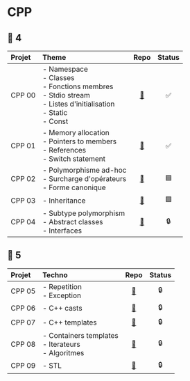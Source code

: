 # CPP
## 🔵 4
| **Projet** | **Theme**                                                                                              | **Repo**                                      | **Status** |
|:-----------|:-------------------------------------------------------------------------------------------------------|:----------------------------------------------:|:----------:|
| CPP 00     | - Namespace<br>- Classes<br>- Fonctions membres<br>- Stdio stream<br>- Listes d'initialisation<br>- Static<br>- Const | [🔗](https://github.com/Madness807/CPP_00)    | ✅        |
| CPP 01     | - Memory allocation<br>- Pointers to members<br>- References<br>- Switch statement                     | [🔗](https://github.com/Madness807/CPP_01)    | ✅        |
| CPP 02     | - Polymorphisme ad-hoc<br>- Surcharge d'opérateurs<br>- Forme canonique                               | [🔗](https://github.com/Madness807/CPP_02)    | 🟩        |
| CPP 03     | - Inheritance                                                                                          | [🔗](https://github.com/Madness807/CPP_03)    | 🟩        |
| CPP 04     | - Subtype polymorphism<br>- Abstract classes<br>- Interfaces                                          | [🔗](https://github.com/Madness807/CPP_04)    | 🔒        |

## 🔵 5
| **Projet** | **Techno**                                                                                            | **Repo**                                      | **Status** |
|:-----------|:-----------------------------------------------------------------------------------------------------|:----------------------------------------------:|:----------:|
| CPP 05     | - Repetition<br>- Exception                                                                           | [🔗](https://github.com/Madness807/CPP_05)    | 🔒        |
| CPP 06     | - C++ casts                                                                                          | [🔗](https://github.com/Madness807/CPP_06)    | 🔒        |
| CPP 07     | - C++ templates                                                                                      | [🔗](https://github.com/Madness807/CPP_07)    | 🔒        |
| CPP 08     | - Containers templates<br>- Iterateurs<br>- Algoritmes                                               | [🔗](https://github.com/Madness807/CPP_08)    | 🔒        |
| CPP 09     | - STL                                                                                                | [🔗](https://github.com/Madness807/CPP_09)    | 🔒        |
